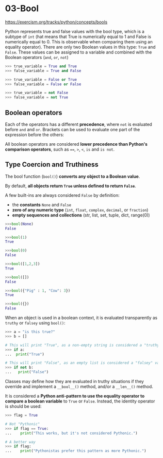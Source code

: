 # 03-Bool
https://exercism.org/tracks/python/concepts/bools

Python represents true and false values with the bool type, 
which is a subtype of `int` (hat means that True is numerically equal to 1 and False is numerically equal to 0. This is observable when comparing them using an equality operator). 
There are only two Boolean values in this type: `True` and `False`. 
These values can be assigned to a variable and combined with the Boolean operators (`and`, `or`, `not`)

```python
>>> true_variable = True and True
>>> false_variable = True and False

>>> true_variable = False or True
>>> false_variable = False or False

>>> true_variable = not False
>>> false_variable = not True
```

## Boolean operators
Each of the operators has a different **precedence**, where `not` is evaluated before `and` and `or`. 
Brackets can be used to evaluate one part of the expression before the others:

All boolean operators are considered **lower precedence than Python's comparison operators**, 
such as `==`, `>`, `<`, `is` and `is not`.

## Type Coercion and Truthiness
The bool function (`bool()`) **converts any object to a Boolean value**. 

By default, **all objects return `True` unless defined to return `False`**.

A few built-ins are always considered `False` by definition:

* the **constants** `None` and `False`
* **zero of any numeric type** (`int`, `float`, `complex`, `decimal`, or `fraction`)
* **empty sequences and collections** (str, list, set, tuple, dict, range(0))


```python
>>>bool(None)
False

>>>bool(1)
True

>>>bool(0)
False

>>>bool([1,2,3])
True

>>>bool([])
False

>>>bool({"Pig" : 1, "Cow": 3})
True

>>>bool({})
False
```
When an object is used in a boolean context, it is evaluated transparently as `truthy` or `falsey` using `bool()`:

```python
>>> a = "is this true?"
>>> b = []

# This will print "True", as a non-empty string is considered a "truthy" value
>>> if a:
...  print("True")

# This will print "False", as an empty list is considered a "falsey" value
>>> if not b:
...   print("False")
```
Classes may define how they are evaluated in truthy situations if they override and implement a `__bool__()` method, and/or a `__len__()` method.

It is considered a **Python anti-pattern to use the equality operator to compare a boolean variable** to `True` or `False`. 
Instead, the identity operator is should be used:

```python
>>> flag = True

# Not "Pythonic"
>>> if flag == True:
...    print("This works, but it's not considered Pythonic.")

# A better way
>>> if flag:
...    print("Pythonistas prefer this pattern as more Pythonic.")
```


